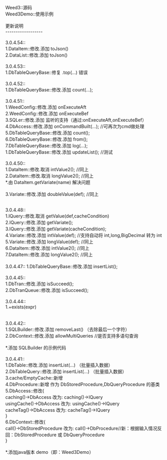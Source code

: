 Weed3::源码<br/>
Weed3Demo::使用示例<br/>
<br/>
更新说明<br/>
------------------<br/>
<br/>
3.0.4.54::<br/>
1.DataItem::修改.添加 toJson()<br/>
2.DataList::修改.添加 toJson()<br/>
<br/>
3.0.4.53::<br/>
1.DbTableQueryBase::修复 .top(...) 错误<br/>
<br/>
3.0.4.52::<br/>
1.DbTableQueryBase::修改.添加 count(...);<br/>
<br/>
3.0.4.51::<br/>
1.WeedConfig::修改.添加 onExecuteAft<br/>
2.WeedConfig::修改.添加 onExecuteBef<br/>
3.SQLer::修改.添加 监听的支持（通过:onExecuteAft,onExecuteBef）<br/>
4.DbAccess::修改.添加 onCommandBuilt(...); //可再次为cmd做处理<br/>
5.DbTableQueryBase::修改.添加 count();<br/>
6.DbTableQueryBase::修改.添加 from();<br/>
7.DbTableQueryBase::修改.添加 log(...);<br/>
1.DbTableQueryBase::修改.添加 updateList(); //测试<br/>
<br/>
3.0.4.50::<br/>
1.DataItem::修改.取消 intValue2(); //同上<br/>
2.DataItem::修改.取消 longValue2(); //同上<br/>
*.由 DataItem.getVariate(name) 解决问题<br/>
<br/>
3.Variate::修改.添加 doubleValue(def); //同上<br/>

<br/>
3.0.4.48::<br/>
1.IQuery::修改.取消 getValue(def,cacheCondition)<br/>
2.IQuery::修改.添加 getVariate();<br/>
3.IQuery::修改.添加 getVariate(cacheCondition);<br/>
4.Variate::修改.添加 intValue(def); //支持自动将 int,long,BigDecimal 转为 int<br/>
5.Variate::修改.添加 longValue(def); //同上<br/>
6.DataItem::修改.添加 intValue2(); //同上<br/>
7.DataItem::修改.添加 longValue2(); //同上<br/>
<br/>
3.0.4.47::
1.DbTableQueryBase::修改.添加 insertList();<br/>
<br/>
3.0.4.45::<br/>
1.DbTran::修改.添加 isSucceed();<br/>
2.DbTranQueue::修改.添加 isSucceed();<br/>
<br/>
3.0.4.44::<br/>
1.+exists(expr)<br/>
<br/>
<br/>
3.0.4.42::<br/>
1.SQLBuilder::修改.添加 removeLast() （去除最后一个字符）<br/>
2.DbContext::修改.添加 allowMultiQueries //是否支持多语句查询<br/>
<br/>
*.添加 SQLBuilder 的示例代码<br/>
<br/>
3.0.4.41::<br/>
1.DbTable::修改.添加 insertList(...) （批量插入数据）<br/>
2.DbTableQuery::修改.添加 insertList(...) （批量插入数据）<br/>
3.cache/EmptyCache::新增<br/>
4.DbProcedure::新增 作为 DbStoredProcedure,DbQueryProcedure 的基类<br/>
5.DbAccess::修改{<br/>
    caching()->DbAccess 改为: caching()->IQuery<br/>
    usingCache()->DbAccess 改为: usingCache()->IQuery<br/>
    cacheTag()->DbAccess 改为: cacheTag()->IQuery<br/>
}<br/>
6.DbContext::修改{<br/>
    call()->DbStoredProcedure 改为: call()->DbProcedure//新：根据输入情况反回：DbStoredProcedure 或 DbQueryProcedure<br/>
}<br/>
<br/>
*.添加java版本 demo（即：Weed3Demo）<br/>
